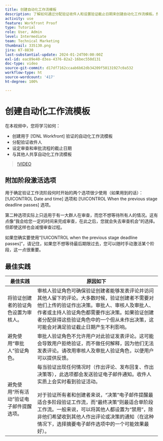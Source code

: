 ```yaml
---
title: 创建自动化工作流模板
description: 了解如何通过分配验证收件人和设置验证截止日期来创建自动化工作流模板。然后与其他用户共享该模板。
activity: use
feature: Workfront Proof
type: Tutorial
role: User, Admin
level: Intermediate
team: Technical Marketing
thumbnail: 335130.png
jira: KT-8830
last-substantial-update: 2024-01-24T00:00:00Z
exl-id: eac89e40-d3ea-4376-82a2-16bec550d131
doc-type: video
source-git-commit: d17df7162ccaab6b62db34209f50131927c0a532
workflow-type: ht
source-wordcount: '417'
ht-degree: 100%

---
```


# 创建自动化工作流模板

在本视频中，您将学习如何：

* 创建用于 [!DNL  Workfront] 验证的自动化工作流模板
* 分配验证收件人
* 设定审查和审批流程的截止日期
* 与其他人共享自动化工作流模板

>[!VIDEO](https://video.tv.adobe.com/v/3454261/?quality=12&learn=on&enablevpops&captions=chi_hans)

## 附加阶段激活选项

用于确定验证工作流阶段何时开始的两个选项很少使用（如果用到的话）：[!UICONTROL Date and time] 选项和 [!UICONTROL When the previous stage deadline passes] 选项。

第二种选项实际上只适用于有一大群人在审查，而您不想等待所有人的情况。这有点像“我会给您一定的时间来完成审查，在此之后，您就会失去审查机会”的选择。但即使这样也会减慢审查过程。

如果您确实要使用“[!UICONTROL when the previous stage deadline passes]”，请记住，如果您不想等待最后期限过去，您可以随时手动激活某个阶段，这一点很重要。

## 最佳实践

| 最佳实践 | 原因如下 |
|---|---|
| 将验证创建者的验证角色设置为审核人。 | 审核人验证角色可确保验证创建者能够发表评论并访问其他人留下的评论。大多数时候，验证创建者不需要对他们上传的验证作出决策。审批人、审核人及审批人、作者或主持人验证角色都需要作出决策。如果验证创建者分配获得这些验证角色中的一个但从未作出决策，这可能会对满足验证截止日期产生不利影响。 |
| 避免使用“审批人”验证角色。 | 审批人验证角色不允许用户对此验证发表评论。这可能会导致用户拒绝验证，而不做任何解释，因为他们无法发表评论。请改用审核人及审批人验证角色，以便用户可以提供反馈。 |
| 避免使用“所有活动”验证电子邮件提醒选项。 | 每当验证出现任何情况时（作出评论、发布回复、作出决策等），此选项都会发送验证电子邮件通知。收件人实质上会实时看到验证活动。<br><br>对于验证所有者和创建者来说，“决策”电子邮件提醒最适合多阶段验证工作流，而“最终决策”则最适合单阶段工作流。一般来说，可以将其他人都设置为“禁用”，除非他们希望收到其他人作出评论或决策的通知（在这种情况下，选择摘要电子邮件选项中的一个可能效果最好）。 |
